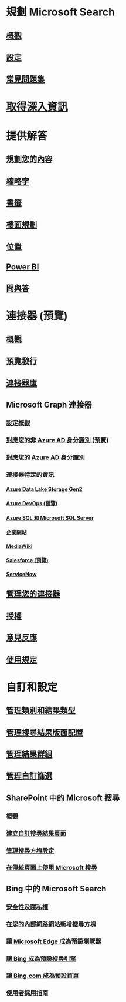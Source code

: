 # 規劃 Microsoft Search
## [概觀](overview-microsoft-search.md)
## [設定](setup-microsoft-search.md)
## [常見問題集](faqs.md)
# [取得深入資訊](usage-reports.md)
# 提供解答
## [規劃您的內容](plan-your-content.md)
## [縮略字](manage-acronyms.md)
## [書籤](manage-bookmarks.md)
## [樓面規劃](manage-floorplans.md)
## [位置](manage-locations.md)
## [Power BI](manage-powerbi.md)
## [問與答](manage-qas.md)
# 連接器 (預覽)
## [概觀](connectors-overview.md)
## [預覽發行](connectors-preview.md)
## [連接器庫](connectors-gallery.md)
## Microsoft Graph 連接器
### [設定概觀](configure-connector.md)
### [對應您的非 Azure AD 身分識別 (預覽)](map-non-aad.md)
### [對應您的 Azure AD 身分識別](map-aad.md)
### 連接器特定的資訊
#### [Azure Data Lake Storage Gen2](azure-data-lake-connector.md)
#### [Azure DevOps (預覽)](azure-devops-connector.md)
#### [Azure SQL 和 Microsoft SQL Server](MSSQL-connector.md)
#### [企業網站](enterprise-web-connector.md)
#### [MediaWiki](mediawiki-connector.md)
#### [Salesforce (預覽)](salesforce-connector.md)
#### [ServiceNow](servicenow-connector.md)
## [管理您的連接器](manage-connector.md)
## [授權](licensing.md)
## [意見反應](connectors-feedback.md)
## [使用規定](terms-of-use.md)
# 自訂和設定
## [管理類別和結果類型](customize-search-page.md)
## [管理搜尋結果版面配置](customize-results-layout.md)
## [管理結果群組](result-cluster.md)
## [管理自訂篩選](custom-filters.md)
## SharePoint 中的 Microsoft 搜尋
### [概觀](get-started-search-in-sharepoint-online.md)
### [建立自訂搜尋結果頁面](create-search-results-pages.md)
### [管理搜尋方塊設定](manage-spo-search-box.md)
### [在傳統頁面上使用 Microsoft 搜尋](manage-classic-spo-pages.md)
## Bing 中的 Microsoft Search
### [安全性及隱私權](security-for-search.md)
### [在您的內部網路網站新增搜尋方塊](add-a-search-box-to-your-intranet-site.md)
### [讓 Microsoft Edge 成為預設瀏覽器](set-default-browser.md)
### [讓 Bing 成為預設搜尋引擎](set-default-search-engine.md)
### [讓 Bing.com 成為預設首頁](set-default-homepage.md)
### [使用者採用指南](user-adoption-guide.md)

